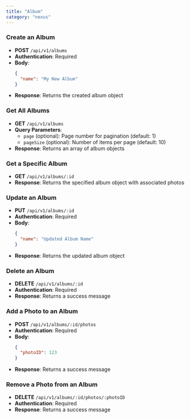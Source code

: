 ```yaml
---
title: "Album"
category: "nexus"
---
```


### Create an Album
- **POST** `/api/v1/albums`
- **Authentication**: Required
- **Body**:
  ```json
  {
    "name": "My New Album"
  }
  ```
- **Response**: Returns the created album object

### Get All Albums
- **GET** `/api/v1/albums`
- **Query Parameters**:
  - `page` (optional): Page number for pagination (default: 1)
  - `pageSize` (optional): Number of items per page (default: 10)
- **Response**: Returns an array of album objects

### Get a Specific Album
- **GET** `/api/v1/albums/:id`
- **Response**: Returns the specified album object with associated photos

### Update an Album
- **PUT** `/api/v1/albums/:id`
- **Authentication**: Required
- **Body**:
  ```json
  {
    "name": "Updated Album Name"
  }
  ```
- **Response**: Returns the updated album object

### Delete an Album
- **DELETE** `/api/v1/albums/:id`
- **Authentication**: Required
- **Response**: Returns a success message

### Add a Photo to an Album
- **POST** `/api/v1/albums/:id/photos`
- **Authentication**: Required
- **Body**:
  ```json
  {
    "photoID": 123
  }
  ```
- **Response**: Returns a success message

### Remove a Photo from an Album
- **DELETE** `/api/v1/albums/:id/photos/:photoID`
- **Authentication**: Required
- **Response**: Returns a success message
